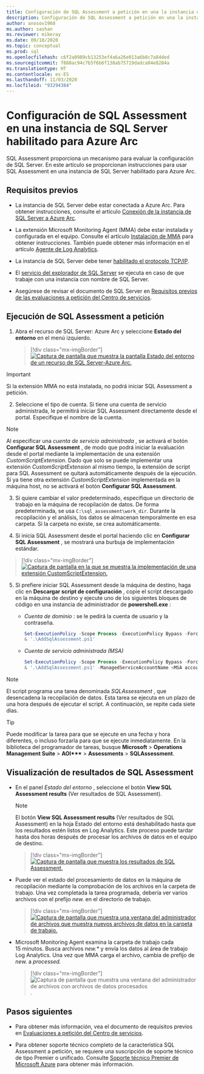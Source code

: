 ```yaml
---
title: Configuración de SQL Assessment a petición en una la instancia de SQL Server habilitado para Azure Arc
description: Configuración de SQL Assessment a petición en una la instancia de SQL Server habilitado para Azure Arc
author: anosov1960
ms.author: sashan
ms.reviewer: mikeray
ms.date: 09/10/2020
ms.topic: conceptual
ms.prod: sql
ms.openlocfilehash: c6f2a0989cb13253ef4a6a26e013a6b8c7a84ded
ms.sourcegitcommit: f888ac94c7b5f6b6f138ab75719dadca04e8284a
ms.translationtype: HT
ms.contentlocale: es-ES
ms.lasthandoff: 11/03/2020
ms.locfileid: "93294384"
---
```

# <a name="configure-sql-assessment-on-an-azure-arc-enabled-sql-server-instance"></a>Configuración de SQL Assessment en una instancia de SQL Server habilitado para Azure Arc

SQL Assessment proporciona un mecanismo para evaluar la configuración de SQL Server. En este artículo se proporcionan instrucciones para usar SQL Assessment en una instancia de SQL Server habilitado para Azure Arc.

## <a name="prerequisites"></a>Requisitos previos

* La instancia de SQL Server debe estar conectada a Azure Arc. Para obtener instrucciones, consulte el artículo [Conexión de la instancia de SQL Server a Azure Arc](connect.md).

* La extensión Microsoft Monitoring Agent (MMA) debe estar instalada y configurada en el equipo. Consulte el artículo [Instalación de MMA](configure-advanced-data-security.md#install-microsoft-monitoring-agent-mma) para obtener instrucciones. También puede obtener más información en el artículo [Agente de Log Analytics](/azure/azure-monitor/platform/log-analytics-agent).

* La instancia de SQL Server debe tener [habilitado el protocolo TCP/IP](../../database-engine/configure-windows/enable-or-disable-a-server-network-protocol.md).

* El [servicio del explorador de SQL Server](../../tools/configuration-manager/sql-server-browser-service.md) se ejecuta en caso de que trabaje con una instancia con nombre de SQL Server.

* Asegúrese de revisar el documento de SQL Server en [Requisitos previos de las evaluaciones a petición del Centro de servicios](/services-hub/health/assessment-prereq-docs#on-demand-assessment-prerequisite-documents).

## <a name="run-on-demand-sql-assessment"></a>Ejecución de SQL Assessment a petición

1. Abra el recurso de SQL Server: Azure Arc y seleccione **Estado del entorno** en el menú izquierdo.

   > [!div class="mx-imgBorder"]
   > [ ![Captura de pantalla que muestra la pantalla Estado del entorno de un recurso de SQL Server-Azure Arc.](media/assess/sql-assessment-heading-sql-server-arc.png) ](media/assess/sql-assessment-heading-sql-server-arc.png#lightbox)

> [!IMPORTANT]
> Si la extensión MMA no está instalada, no podrá iniciar SQL Assessment a petición.

2. Seleccione el tipo de cuenta. Si tiene una cuenta de servicio administrada, le permitirá iniciar SQL Assessment directamente desde el portal. Especifique el nombre de la cuenta.

> [!NOTE]
> Al especificar una *cuenta de servicio administrada* , se activará el botón **Configurar SQL Assessment** , de modo que podrá iniciar la evaluación desde el portal mediante la implementación de una extensión *CustomScriptExtension*. Dado que solo se puede implementar una extensión *CustomScriptExtension* al mismo tiempo, la extensión de script para SQL Assessment se quitará automáticamente después de la ejecución. Si ya tiene otra extensión *CustomScriptExtension* implementada en la máquina host, no se activará el botón **Configurar SQL Assessment**.

3. Si quiere cambiar el valor predeterminado, especifique un directorio de trabajo en la máquina de recopilación de datos. De forma predeterminada, se usa `C:\sql_assessment\work_dir`. Durante la recopilación y el análisis, los datos se almacenan temporalmente en esa carpeta. Si la carpeta no existe, se crea automáticamente.

4. Si inicia SQL Assessment desde el portal haciendo clic en **Configurar SQL Assessment** , se mostrará una burbuja de implementación estándar.

> [!div class="mx-imgBorder"]
   > [ ![Captura de pantalla en la que se muestra la implementación de una extensión CustomScriptExtension.](media/assess/sql-assessment-custom-script-deployment.png) ](media/assess/sql-assessment-custom-script-deployment.png#lightbox)

5. Si prefiere iniciar SQL Assessment desde la máquina de destino, haga clic en **Descargar script de configuración** , copie el script descargado en la máquina de destino y ejecute uno de los siguientes bloques de código en una instancia de administrador de **powershell.exe** :

   * _Cuenta de dominio_ :  se le pedirá la cuenta de usuario y la contraseña.

      ```powershell
      Set-ExecutionPolicy -Scope Process -ExecutionPolicy Bypass -Force
      & '.\AddSqlAssessment.ps1'
      ```

   * _Cuenta de servicio administrada (MSA)_

      ```powershell
      Set-ExecutionPolicy -Scope Process -ExecutionPolicy Bypass -Force
      & '.\AddSqlAssessment.ps1' -ManagedServiceAccountName <MSA account name>
      ```

> [!NOTE]
> El script programa una tarea denominada *SQLAssessment* , que desencadena la recopilación de datos. Esta tarea se ejecuta en un plazo de una hora después de ejecutar el script. A continuación, se repite cada siete días.

> [!TIP]
> Puede modificar la tarea para que se ejecute en una fecha y hora diferentes, o incluso forzarla para que se ejecute inmediatamente. En la biblioteca del programador de tareas, busque **Microsoft** > **Operations Management Suite** > **AOI\*\*\***  > **Assessments** > **SQLAssessment**.

## <a name="view-sql-assessment-results"></a>Visualización de resultados de SQL Assessment

* En el panel _Estado del entorno_ , seleccione el botón **View SQL Assessment results** (Ver resultados de SQL Assessment).

   > [!NOTE]
   > El botón **View SQL Assessment results** (Ver resultados de SQL Assessment) en la hoja Estado del entorno está deshabilitado hasta que los resultados estén listos en Log Analytics. Este proceso puede tardar hasta dos horas después de procesar los archivos de datos en el equipo de destino.

   > [!div class="mx-imgBorder"]
   > [ ![Captura de pantalla que muestra los resultados de SQL Assessment.](media/assess/sql-assessment-results.png) ](media/assess/sql-assessment-results.png#lightbox)

* Puede ver el estado del procesamiento de datos en la máquina de recopilación mediante la comprobación de los archivos en la carpeta de trabajo. Una vez completada la tarea programada, debería ver varios archivos con el prefijo _new._ en el directorio de trabajo.

   > [!div class="mx-imgBorder"]
   > [ ![Captura de pantalla que muestra una ventana del administrador de archivos que muestra nuevos archivos de datos en la carpeta de trabajo.](media/assess/sql-assessment-data-files-ready.png) ](media/assess/sql-assessment-data-files-ready.png#lightbox)

* Microsoft Monitoring Agent examina la carpeta de trabajo cada 15 minutos. Busca archivos _new.*_ y envía los datos al área de trabajo Log Analytics. Una vez que MMA carga el archivo, cambia de prefijo de _new._ a _processed._

   > [!div class="mx-imgBorder"]
   > ![Captura de pantalla que muestra una ventana del administrador de archivos con archivos de datos procesados](media/assess/sql-assessment-data-files-processed.png).

## <a name="next-steps"></a>Pasos siguientes

* Para obtener más información, vea el documento de requisitos previos en [Evaluaciones a petición del Centro de servicios](/services-hub/health/assessment-prereq-docs#on-demand-assessment-prerequisite-documents).

* Para obtener soporte técnico completo de la característica SQL Assessment a petición, se requiere una suscripción de soporte técnico de tipo Premier o unificado. Consulte [Soporte técnico Premier de Microsoft Azure](https://azure.microsoft.com/support/plans/premier) para obtener más información.
